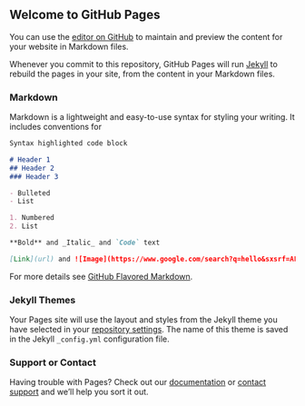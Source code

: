 ## Welcome to GitHub Pages

You can use the [editor on GitHub](https://github.com/harmanpreet1823/stooge-express.github.io/edit/main/README.md) to maintain and preview the content for your website in Markdown files.

Whenever you commit to this repository, GitHub Pages will run [Jekyll](https://jekyllrb.com/) to rebuild the pages in your site, from the content in your Markdown files.

### Markdown

Markdown is a lightweight and easy-to-use syntax for styling your writing. It includes conventions for

```markdown
Syntax highlighted code block

# Header 1
## Header 2
### Header 3

- Bulleted
- List

1. Numbered
2. List

**Bold** and _Italic_ and `Code` text

[Link](url) and ![Image](https://www.google.com/search?q=hello&sxsrf=ALeKk00zLmE2vrtf1MRL18wkUwbSsB3dLw:1619246407077&source=lnms&tbm=isch&sa=X&ved=2ahUKEwji0pb3opbwAhWLcn0KHQycCNAQ_AUoBHoECAEQBg&biw=1366&bih=635#imgrc=HA_IwI6Tbyo0dM)
```

For more details see [GitHub Flavored Markdown](https://guides.github.com/features/mastering-markdown/).

### Jekyll Themes

Your Pages site will use the layout and styles from the Jekyll theme you have selected in your [repository settings](https://github.com/harmanpreet1823/stooge-express.github.io/settings/pages). The name of this theme is saved in the Jekyll `_config.yml` configuration file.

### Support or Contact

Having trouble with Pages? Check out our [documentation](https://docs.github.com/categories/github-pages-basics/) or [contact support](https://support.github.com/contact) and we’ll help you sort it out.
